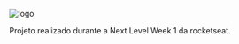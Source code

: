![logo](https://user-images.githubusercontent.com/37842830/87968128-4f25bd80-ca96-11ea-889f-f83bf0e35379.png)

Projeto realizado durante a Next Level Week 1 da rocketseat.
